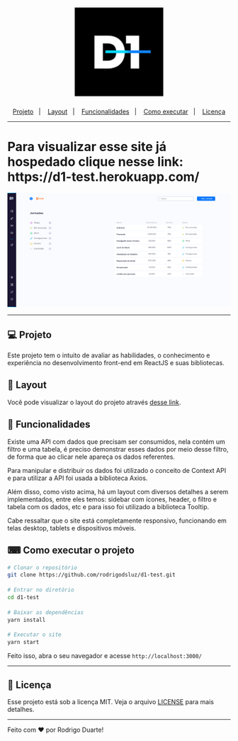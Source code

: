 <h1 align="center">
    <img alt="D1" title="D1" src="logotipo.jpeg" />
</h1>

<p align="center">
  <a href="#-projeto">Projeto</a>&nbsp;&nbsp;&nbsp;|&nbsp;&nbsp;&nbsp;
  <a href="#-layout">Layout</a>&nbsp;&nbsp;&nbsp;|&nbsp;&nbsp;&nbsp;
  <a href="#-funcionalidades">Funcionalidades</a>&nbsp;&nbsp;&nbsp;|&nbsp;&nbsp;&nbsp;
  <a href="#-como-executar-o-projeto">Como executar</a>&nbsp;&nbsp;&nbsp;|&nbsp;&nbsp;&nbsp;
  <a href="#memo-licença">Licença</a>
</p>

---

<h1> Para visualizar esse site já hospedado clique nesse link: https://d1-test.herokuapp.com/</h1>

![Screenshot](d1-image.png)

---

## 💻 Projeto

  Este projeto tem o intuito de avaliar as habilidades, o conhecimento e experiência no desenvolvimento front-end em ReactJS e suas bibliotecas.

## 🔖 Layout

Você pode visualizar o layout do projeto através [desse link](https://xd.adobe.com/view/f41cc902-3388-42d8-826a-8cbd874656bb-a14f/).

## 🚀 Funcionalidades

Existe uma API com dados que precisam ser consumidos, nela contém um filtro e uma tabela, é preciso demonstrar esses dados por meio desse filtro, de forma que ao clicar nele apareça os dados referentes.

Para manipular e distribuir os dados foi utilizado o conceito de Context API e para utilizar a API foi usada a biblioteca Axios.

Além disso, como visto acima, há um layout com diversos detalhes a serem implementados, entre eles temos: sidebar com ícones, header, o filtro e tabela com os dados, etc e para isso foi utilizado a biblioteca Tooltip.

Cabe ressaltar que o site está completamente responsivo, funcionando em telas desktop, tablets e dispositivos móveis.

## ⌨ Como executar o projeto

```bash
# Clonar o repositório
git clone https://github.com/rodrigodsluz/d1-test.git

# Entrar no diretório
cd d1-test

# Baixar as dependências
yarn install

# Executar o site
yarn start
```

Feito isso, abra o seu navegador e acesse `http://localhost:3000/`

---

## :memo: Licença

Esse projeto está sob a licença MIT. Veja o arquivo [LICENSE](LICENSE.md) para mais detalhes.

---

Feito com ♥ por Rodrigo Duarte!


